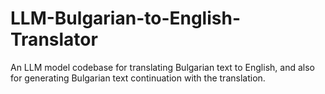 # LLM-Bulgarian-to-English-Translator
An LLM model codebase for translating Bulgarian text to English, and also for generating Bulgarian text continuation with the translation.
